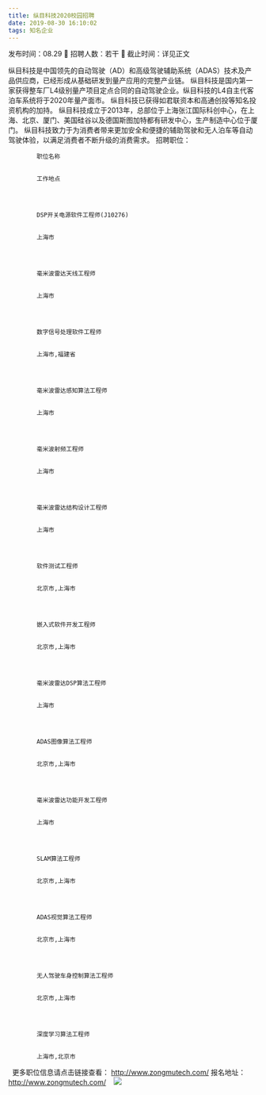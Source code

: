 ```yaml
---
title: 纵目科技2020校园招聘
date: 2019-08-30 16:10:02
tags: 知名企业
---
```

发布时间：08.29   🌟   招聘人数：若干   🌈   截止时间：详见正文
<!-- more -->
纵目科技是中国领先的自动驾驶（AD）和高级驾驶辅助系统（ADAS）技术及产品供应商，已经形成从基础研发到量产应用的完整产业链。
纵目科技是国内第一家获得整车厂L4级别量产项目定点合同的自动驾驶企业。纵目科技的L4自主代客泊车系统将于2020年量产面市。
纵目科技已获得如君联资本和高通创投等知名投资机构的加持。
纵目科技成立于2013年，总部位于上海张江国际科创中心，在上海、北京、厦门、美国硅谷以及德国斯图加特都有研发中心，生产制造中心位于厦门。
纵目科技致力于为消费者带来更加安全和便捷的辅助驾驶和无人泊车等自动驾驶体验，以满足消费者不断升级的消费需求。
招聘职位：

    
        
            
            职位名称
            
            
            工作地点
            
        
        
            
            DSP开关电源软件工程师(J10276)
            
            
            上海市
            
        
        
            
            毫米波雷达天线工程师
            
            
            上海市
            
        
        
            
            数字信号处理软件工程师
            
            
            上海市,福建省
            
        
        
            
            毫米波雷达感知算法工程师
            
            
            上海市
            
        
        
            
            毫米波射频工程师
            
            
            上海市
            
        
        
            
            毫米波雷达结构设计工程师
            
            
            上海市
            
        
        
            
            软件测试工程师
            
            
            北京市,上海市
            
        
        
            
            嵌入式软件开发工程师
            
            
            北京市,上海市
            
        
        
            
            毫米波雷达DSP算法工程师
            
            
            上海市
            
        
        
            
            ADAS图像算法工程师
            
            
            北京市,上海市
            
        
        
            
            毫米波雷达功能开发工程师
            
            
            上海市
            
        
        
            
            SLAM算法工程师
            
            
            北京市,上海市
            
        
        
            
            ADAS视觉算法工程师
            
            
            北京市,上海市
            
        
        
            
            无人驾驶车身控制算法工程师
            
            
            北京市,上海市
            
        
        
            
            深度学习算法工程师
            
            
            上海市,北京市
            
        
    

 
更多职位信息请点击链接查看：
http://www.zongmutech.com/
报名地址：
http://www.zongmutech.com/
 
 ![](https://cdn.weiweiblog.cn/20181015134814.png)
